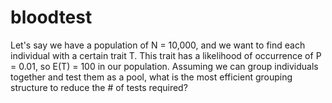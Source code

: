 # bloodtest

Let's say we have a population of N = 10,000, and we want to find each individual with a certain trait T. This trait has a likelihood of occurrence of P = 0.01, so E(T) = 100 in our population. Assuming we can group individuals together and test them as a pool, what is the most efficient grouping structure to reduce the # of tests required?
